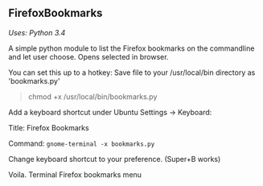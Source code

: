 ## FirefoxBookmarks ##

*Uses: Python 3.4*

A simple python module to list the Firefox bookmarks on the 
commandline and let user choose. Opens selected in browser. 

You can set this up to a hotkey:
Save file to your /usr/local/bin directory as 'bookmarks.py'
> chmod +x /usr/local/bin/bookmarks.py

Add a keyboard shortcut under Ubuntu Settings -> Keyboard:

Title: Firefox Bookmarks

Command: ```gnome-terminal -x bookmarks.py```

Change keyboard shortcut to your preference. (Super+B works)

Voila. Terminal Firefox bookmarks menu

